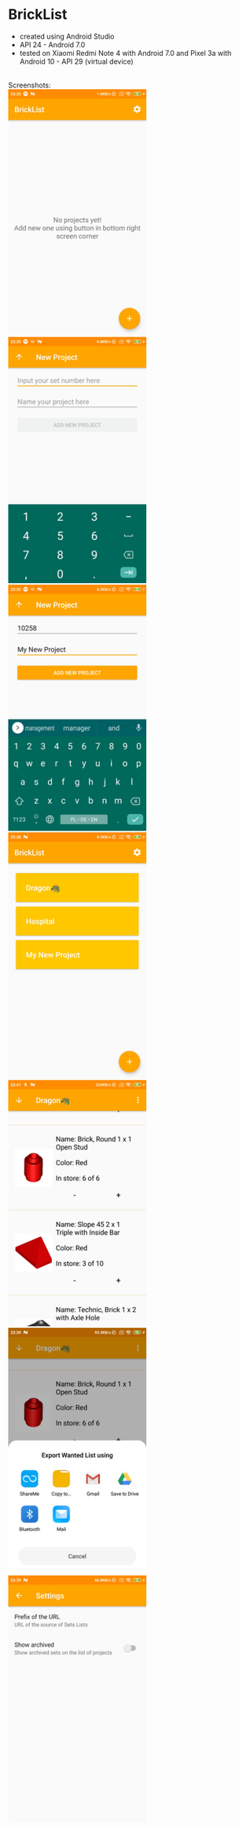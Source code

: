 # BrickList
- created using Android Studio<br>
- API 24 - Android 7.0<br>
- tested on Xiaomi Redmi Note 4 with Android 7.0 and Pixel 3a with Android 10 - API 29 (virtual device)<br>
<br>
Screenshots: <br>
<span>
  <img height="500" src="screenshots/Screenshot_2020-05-20-23-35-14-762_com.kubadesing.bricklist.jpg">
  <img height="500" src="screenshots/Screenshot_2020-05-20-23-35-25-528_com.kubadesing.bricklist.jpg">
  <img height="500" src="screenshots/Screenshot_2020-05-20-23-35-59-085_com.kubadesing.bricklist.jpg">
  <img height="500" src="screenshots/Screenshot_2020-05-20-23-38-32-737_com.kubadesing.bricklist.jpg">
  <img height="500" src="screenshots/Screenshot_2020-05-20-23-41-11-615_com.kubadesing.bricklist.jpg">
  <img height="500" src="screenshots/Screenshot_2020-05-20-23-39-03-240_android.jpg">
  <img height="500" src="screenshots/Screenshot_2020-05-20-23-39-14-039_com.kubadesing.bricklist.jpg">
</span>
